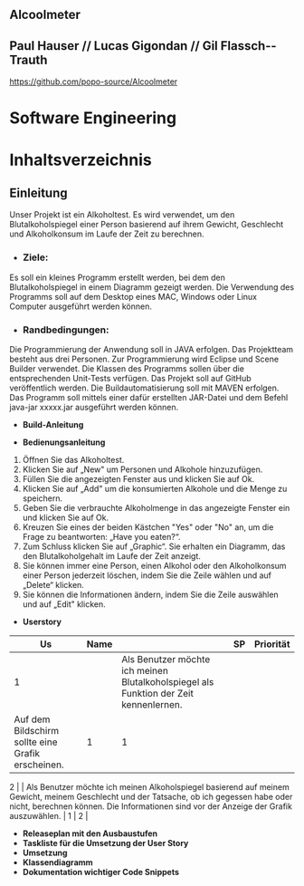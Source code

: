 ## Alcoolmeter

## Paul Hauser // Lucas Gigondan // Gil Flassch--Trauth
https://github.com/popo-source/Alcoolmeter

# __Software Engineering__
# __Inhaltsverzeichnis__

## __Einleitung__
Unser Projekt ist ein Alkoholtest. Es wird verwendet, um den Blutalkoholspiegel einer Person basierend auf ihrem Gewicht, Geschlecht und Alkoholkonsum im Laufe der Zeit zu berechnen.
* ### Ziele:
Es soll ein kleines Programm erstellt werden, bei dem den Blutalkoholspiegel in einem Diagramm gezeigt werden. Die Verwendung des Programms soll auf dem Desktop eines MAC, Windows oder Linux Computer ausgeführt werden können.
* ### Randbedingungen:
Die Programmierung der Anwendung soll in JAVA erfolgen.
Das Projektteam besteht aus drei Personen. 
Zur Programmierung wird Eclipse und Scene Builder verwendet.
Die Klassen des Programms sollen über die entsprechenden Unit-Tests verfügen.
Das Projekt soll auf GitHub veröffentlich werden.
Die Buildautomatisierung soll mit MAVEN erfolgen.
Das Programm soll mittels einer dafür erstellten JAR-Datei und dem Befehl java-jar xxxxx.jar ausgeführt werden können.

* __Build-Anleitung__

* __Bedienungsanleitung__
1. Öffnen Sie das Alkoholtest.
2. Klicken Sie auf „New" um Personen und Alkohole hinzuzufügen.
3. Füllen Sie die angezeigten Fenster aus und klicken Sie auf Ok. 
4. Klicken Sie auf „Add" um die konsumierten Alkohole und die Menge zu speichern.
5. Geben Sie die verbrauchte Alkoholmenge in das angezeigte Fenster ein und klicken Sie auf Ok.
6. Kreuzen Sie eines der beiden Kästchen "Yes" oder "No" an, um die Frage zu beantworten: „Have you eaten?“.
7. Zum Schluss klicken Sie auf „Graphic“. Sie erhalten ein Diagramm, das den Blutalkoholgehalt im Laufe der Zeit anzeigt.
8. Sie können immer eine Person, einen Alkohol oder den Alkoholkonsum einer Person jederzeit löschen, indem Sie die Zeile wählen und auf „Delete“ klicken.
9. Sie können die Informationen ändern, indem Sie die Zeile auswählen und auf „Edit" klicken.

* __Userstory__

Us | Name |     | SP | Priorität
---- | ------------------------------ | ------------------------------------------------------------------- | ---- | ----
1 |      | Als Benutzer möchte ich meinen Blutalkoholspiegel als Funktion der Zeit kennenlernen. 
Auf dem Bildschirm sollte eine Grafik erscheinen. | 1 | 1 |

2  |      | Als Benutzer möchte ich meinen Alkoholspiegel basierend auf meinem Gewicht, meinem Geschlecht und der Tatsache, ob ich gegessen habe oder nicht, berechnen können.
Die Informationen sind vor der Anzeige der Grafik auszuwählen. | 1 | 2 |


* __Releaseplan mit den Ausbaustufen__
* __Taskliste für die Umsetzung der User Story__
* __Umsetzung__
* __Klassendiagramm__
* __Dokumentation wichtiger Code Snippets__
